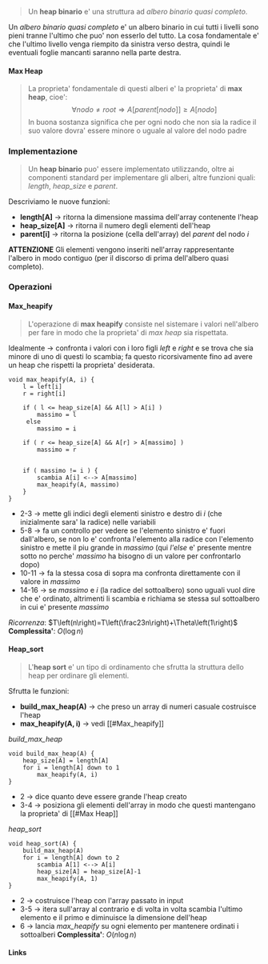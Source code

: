 >Un **heap binario** e' una struttura ad *albero binario quasi completo*.

Un *albero binario quasi completo* e' un albero binario in cui tutti i livelli sono pieni tranne l'ultimo che puo' non esserlo del tutto. La cosa fondamentale e' che l'ultimo livello venga riempito da sinistra verso destra, quindi le eventuali foglie mancanti saranno nella parte destra.

#### Max Heap
>La proprieta' fondamentale di questi alberi e' la proprieta' di **max heap**, cioe':
>$$\forall nodo\ne root \Rightarrow A\left\lbrack parent\left\lbrack nodo\right\rbrack\right\rbrack\ge A\left\lbrack nodo\right\rbrack$$
>In buona sostanza significa che per ogni nodo che non sia la radice il suo valore dovra' essere minore o uguale al valore del nodo padre

### Implementazione
>Un **heap binario** puo' essere implementato utilizzando, oltre ai componenti standard per implementare gli alberi, altre funzioni quali: *length*, *heap_size* e *parent*.

Descriviamo le nuove funzioni:
- **length[A]** -> ritorna la dimensione massima dell'array contenente l'heap 
- **heap_size[A]** -> ritorna il numero degli elementi dell'heap
- **parent[i]** -> ritorna la posizione (cella dell'array) del *parent* del nodo *i*

**ATTENZIONE** 
Gli elementi vengono inseriti nell'array rappresentante l'albero in modo contiguo (per il discorso di prima dell'albero quasi completo).

### Operazioni
#### Max_heapify
>L'operazione di **max heapify** consiste nel sistemare i valori nell'albero per fare in modo che la proprieta' di *max heap* sia rispettata.

Idealmente -> confronta i valori con i loro figli *left* e *right* e se trova che sia minore di uno di questi lo scambia; fa questo ricorsivamente fino ad avere un heap che rispetti la proprieta' desiderata.
```
void max_heapify(A, i) {
	l = left[i]
	r = right[i]
	
	if ( l <= heap_size[A] && A[l] > A[i] ) 
		massimo = l
	 else
		massimo = i
		
	if ( r <= heap_size[A] && A[r] > A[massimo] ) 
		massimo = r
	
	
	if ( massimo != i ) {
		scambia A[i] <--> A[massimo]
		max_heapify(A, massimo)
	}
}
```
- 2-3 -> mette gli indici degli elementi sinistro e destro di *i* (che inizialmente sara' la radice) nelle variabili
- 5-8 -> fa un controllo per vedere se l'elemento sinistro e' fuori dall'albero, se non lo e' confronta l'elemento alla radice con l'elemento sinistro e mette il piu grande in *massimo* (qui *l'else* e' presente mentre sotto no perche' *massimo* ha bisogno di un valore per confrontarlo dopo)
- 10-11 -> fa la stessa cosa di sopra ma confronta direttamente con il valore in *massimo*
- 14-16 -> se *massimo* e *i* (la radice del sottoalbero) sono uguali vuol dire che e' ordinato, altrimenti li scambia e richiama se stessa sul sottoalbero in cui e' presente *massimo*

*Ricorrenza*: $T\left(n\right)=T\left(\frac23n\right)+\Theta\left(1\right)$
**Complessita'**: $O\left(\log n\right)$

#### Heap_sort
>L'**heap sort** e' un tipo di ordinamento che sfrutta la struttura dello heap per ordinare gli elementi.

Sfrutta le funzioni:
- **build_max_heap(A)** -> che preso un array di numeri casuale costruisce l'heap
- **max_heapify(A, i)** -> vedi [[#Max_heapify]]

*build_max_heap*
```
void build_max_heap(A) {
	heap_size[A] = length[A]
	for i = length[A] down to 1
		max_heapify(A, i)
}
```
- 2 -> dice quanto deve essere grande l'heap creato
- 3-4 -> posiziona gli elementi dell'array in modo che questi mantengano la proprieta' di [[#Max Heap]]

*heap_sort*
```
void heap_sort(A) {
	build_max_heap(A)
	for i = length[A] down to 2 
		scambia A[1] <--> A[i]
		heap_size[A] = heap_size[A]-1
		max_heapify(A, 1)
}
```
- 2 -> costruisce l'heap con l'array passato in input
- 3-5 -> itera sull'array al contrario e di volta in volta scambia l'ultimo elemento e il primo e diminuisce la dimensione dell'heap
- 6 -> lancia *max_heapify* su ogni elemento per mantenere ordinati i sottoalberi
**Complessita'**: $O\left(n\log n\right)$

#### Links